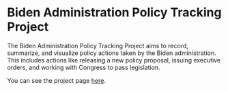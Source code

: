 # Biden Administration Policy Tracking Project

The Biden Administration Policy Tracking Project aims to record, summarize, and visualize policy actions taken by the Biden administration. This includes actions like releasing a new policy proposal, issuing executive orders, and working with Congress to pass legislation.

You can see the project page [here](https://andygreen-1.github.io/Biden_Administration_Policy_Actions/).
